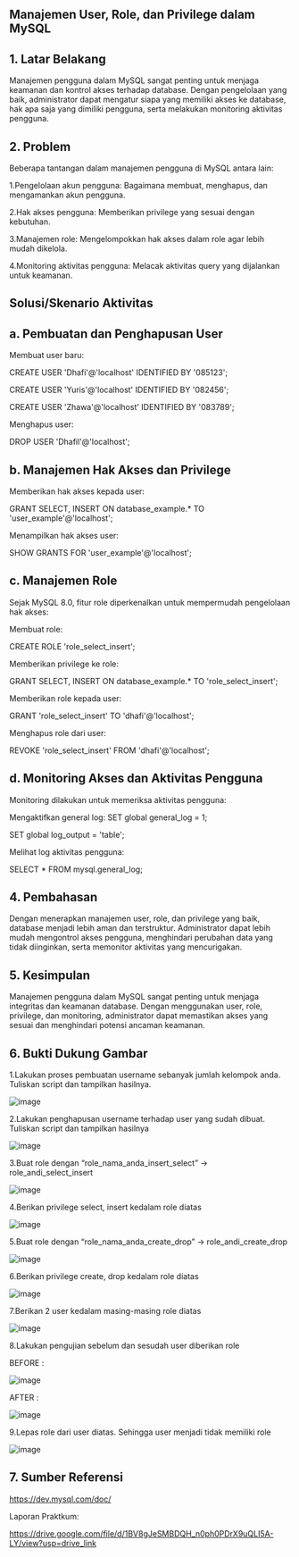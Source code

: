 ## Manajemen User, Role, dan Privilege dalam MySQL

## 1. Latar Belakang

Manajemen pengguna dalam MySQL sangat penting untuk menjaga keamanan dan kontrol akses terhadap database. Dengan pengelolaan yang baik, administrator dapat mengatur siapa yang memiliki akses ke database, hak apa saja yang dimiliki pengguna, serta melakukan monitoring aktivitas pengguna.

## 2. Problem

Beberapa tantangan dalam manajemen pengguna di MySQL antara lain:

1.Pengelolaan akun pengguna: Bagaimana membuat, menghapus, dan mengamankan akun pengguna.
    
2.Hak akses pengguna: Memberikan privilege yang sesuai dengan kebutuhan.
  
3.Manajemen role: Mengelompokkan hak akses dalam role agar lebih mudah dikelola.

4.Monitoring aktivitas pengguna: Melacak aktivitas query yang dijalankan untuk keamanan.

## Solusi/Skenario Aktivitas

## a. Pembuatan dan Penghapusan User

Membuat user baru: 

CREATE USER 'Dhafi'@'localhost' IDENTIFIED BY '085123'; 

CREATE USER 'Yuris'@'localhost' IDENTIFIED BY '082456'; 

CREATE USER 'Zhawa'@'localhost' IDENTIFIED BY '083789';

Menghapus user:

DROP USER 'Dhafil'@'localhost';

## b. Manajemen Hak Akses dan Privilege

Memberikan hak akses kepada user:

GRANT SELECT, INSERT ON database_example.* TO 'user_example'@'localhost';

Menampilkan hak akses user:

SHOW GRANTS FOR 'user_example'@'localhost';

## c. Manajemen Role

Sejak MySQL 8.0, fitur role diperkenalkan untuk mempermudah pengelolaan hak akses:

Membuat role:

CREATE ROLE 'role_select_insert';

Memberikan privilege ke role:

GRANT SELECT, INSERT ON database_example.* TO 'role_select_insert';

Memberikan role kepada user:

GRANT 'role_select_insert' TO 'dhafi'@'localhost';

Menghapus role dari user:

REVOKE 'role_select_insert' FROM 'dhafi'@'localhost';

## d. Monitoring Akses dan Aktivitas Pengguna

Monitoring dilakukan untuk memeriksa aktivitas pengguna:

Mengaktifkan general log:
SET global general_log = 1;

SET global log_output = 'table';

Melihat log aktivitas pengguna:

SELECT * FROM mysql.general_log;

## 4. Pembahasan

Dengan menerapkan manajemen user, role, dan privilege yang baik, database menjadi lebih aman dan terstruktur. Administrator dapat lebih mudah mengontrol akses pengguna, menghindari perubahan data yang tidak diinginkan, serta memonitor aktivitas yang mencurigakan.

## 5. Kesimpulan

Manajemen pengguna dalam MySQL sangat penting untuk menjaga integritas dan keamanan database. Dengan menggunakan user, role, privilege, dan monitoring, administrator dapat memastikan akses yang sesuai dan menghindari potensi ancaman keamanan.

## 6. Bukti Dukung Gambar

1.Lakukan proses pembuatan username sebanyak jumlah kelompok anda. Tuliskan script dan tampilkan hasilnya. 

![image](https://github.com/user-attachments/assets/ebf5f96a-0703-49f2-b6b6-ee9ef8615465)

2.Lakukan penghapusan username terhadap user yang sudah dibuat. Tuliskan script dan tampilkan hasilnya 

![image](https://github.com/user-attachments/assets/bf091bb3-6e53-41ed-ba59-6f6142112d86)

3.Buat role dengan “role_nama_anda_insert_select” → role_andi_select_insert

![image](https://github.com/user-attachments/assets/cae43e5d-8d67-4846-9d0b-327ce423268b)

4.Berikan privilege select, insert kedalam role diatas

![image](https://github.com/user-attachments/assets/d55f277a-1cb9-4ad5-bd55-dbaaf7c60e83)

5.Buat role dengan “role_nama_anda_create_drop” → role_andi_create_drop

![image](https://github.com/user-attachments/assets/127f8f8b-cf05-4c7c-b3df-022967f2c520)

6.Berikan privilege create, drop kedalam role diatas

![image](https://github.com/user-attachments/assets/195c4ed3-05a4-4da4-be6a-6a6f7aac1ea0)

7.Berikan 2 user kedalam masing-masing role diatas

![image](https://github.com/user-attachments/assets/f26ab057-1582-4e93-aa47-bdba53e354b3)

8.Lakukan pengujian sebelum dan sesudah user diberikan role

BEFORE :

![image](https://github.com/user-attachments/assets/3a13612b-7a83-4cb5-84b8-00087277138c)

AFTER :

![image](https://github.com/user-attachments/assets/8bf47043-f823-40bd-83ed-9636fbe65b4f)

9.Lepas role dari user diatas. Sehingga user menjadi tidak memiliki role

![image](https://github.com/user-attachments/assets/734f1bb4-9398-4036-9e21-aa953883c516)


## 7. Sumber Referensi

https://dev.mysql.com/doc/

Laporan Praktkum:

https://drive.google.com/file/d/1BV8gJeSMBDQH_n0ph0PDrX9uQLI5A-LY/view?usp=drive_link
